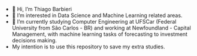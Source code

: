 - 👋 Hi, I’m Thiago Barbieri
- 👀 I’m interested in Data Science and Machine Learning related areas.
- 🌱 I’m currently studying Computer Engineering at UFSCar (Federal University from São Carlos - BR) and working at Newfoundland - Capital Management, with machine learning tasks of forecasting to investment decisions making.
- My intention is to use this repository to save my extra studies.

<!---
barbieriht/barbieriht is a ✨ special ✨ repository because its `README.md` (this file) appears on your GitHub profile.
You can click the Preview link to take a look at your changes.
--->
